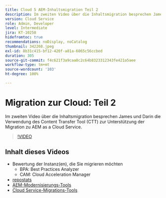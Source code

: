 ```yaml
---
title: Cloud 5 AEM-Inhaltsmigration Teil 2
description: Im zweiten Video über die Inhaltsmigration besprechen James und Darin die Verwendung des Content Transfer Tool (CTT) zur Unterstützung der Migration zu AEM as a Cloud Service.
version: Cloud Service
role: Admin, Developer
level: Intermediate
jira: KT-10258
hidefromtoc: true
recommendations: noDisplay, noCatalog
thumbnail: 342268.jpeg
exl-id: 8b31c415-bf12-420f-a81a-6065c56ccbed
duration: 305
source-git-commit: f4c621f3a9caa8c2c64b8323312343fe421a5aee
workflow-type: tm+mt
source-wordcount: '103'
ht-degree: 100%

---
```


# Migration zur Cloud: Teil 2

Im zweiten Video über die Inhaltsmigration besprechen James und Darin die Verwendung des Content Transfer Tool (CTT) zur Unterstützung der Migration zu AEM as a Cloud Service.

>[!VIDEO](https://video.tv.adobe.com/v/342268?quality=12&learn=on)

## Inhalt dieses Videos

+ Bewertung der Instanz(en), die Sie migrieren möchten
   + BPA: Best Practices Analyzer
   + CAM: Cloud Acceleration Manager
+ [repostats](https://github.com/chetanmeh/oak-console-scripts/tree/master/src/main/groovy/repostats)
+ [AEM-Modernisierungs-Tools](https://opensource.adobe.com/aem-modernize-tools/)
+ [Cloud Service-Migrations-Tools](https://github.com/adobe/aem-cloud-service-source-migration)
